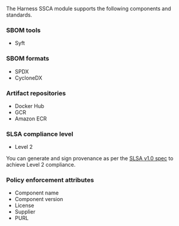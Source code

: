 The Harness SSCA module supports the following components and standards.

### SBOM tools

* Syft

<!-- * Blackduck -->

### SBOM formats

* SPDX
* CycloneDX

### Artifact repositories

* Docker Hub
* GCR
* Amazon ECR

### SLSA compliance level

* Level 2

You can generate and sign provenance as per the [SLSA v1.0 spec](https://slsa.dev/) to achieve Level 2 compliance.

### Policy enforcement attributes

* Component name
* Component version
* License
* Supplier
* PURL

